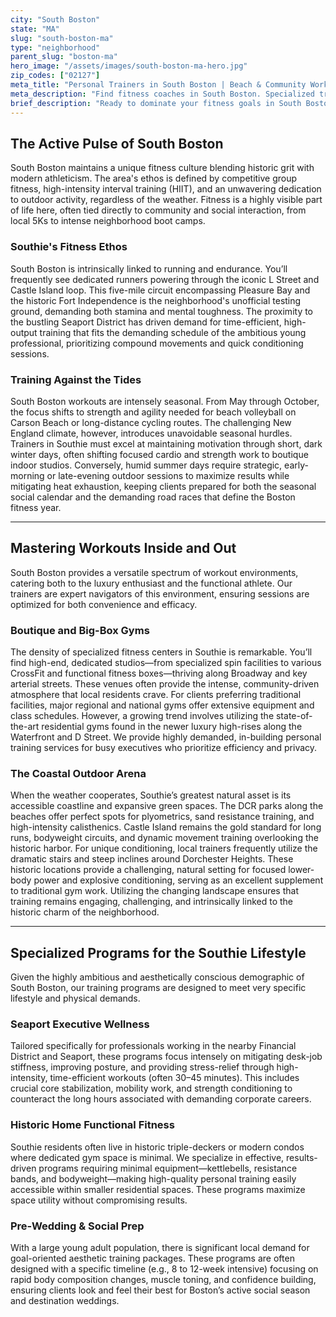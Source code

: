 ```yaml
---
city: "South Boston"
state: "MA"
slug: "south-boston-ma"
type: "neighborhood"
parent_slug: "boston-ma"
hero_image: "/assets/images/south-boston-ma-hero.jpg"
zip_codes: ["02127"]
meta_title: "Personal Trainers in South Boston | Beach & Community Workouts"
meta_description: "Find fitness coaches in South Boston. Specialized training near Castle Island, M Street Beach, and local community recreation centers."
brief_description: "Ready to dominate your fitness goals in South Boston? Whether you’re training for the next marathon or seeking functional strength for busy Seaport life, we connect you with certified Southie personal trainers who understand the local pace. Stop wasting time with generic apps. Start seeing real results with customized training near Castle Island or your Broadway condo. Our experts specialize in efficient, high-impact routines tailored to the competitive South Boston lifestyle. Find your perfect fitness partner today and elevate your routine."
---
```

## The Active Pulse of South Boston

South Boston maintains a unique fitness culture blending historic grit with modern athleticism. The area's ethos is defined by competitive group fitness, high-intensity interval training (HIIT), and an unwavering dedication to outdoor activity, regardless of the weather. Fitness is a highly visible part of life here, often tied directly to community and social interaction, from local 5Ks to intense neighborhood boot camps.

### Southie's Fitness Ethos

South Boston is intrinsically linked to running and endurance. You’ll frequently see dedicated runners powering through the iconic L Street and Castle Island loop. This five-mile circuit encompassing Pleasure Bay and the historic Fort Independence is the neighborhood's unofficial testing ground, demanding both stamina and mental toughness. The proximity to the bustling Seaport District has driven demand for time-efficient, high-output training that fits the demanding schedule of the ambitious young professional, prioritizing compound movements and quick conditioning sessions.

### Training Against the Tides

South Boston workouts are intensely seasonal. From May through October, the focus shifts to strength and agility needed for beach volleyball on Carson Beach or long-distance cycling routes. The challenging New England climate, however, introduces unavoidable seasonal hurdles. Trainers in Southie must excel at maintaining motivation through short, dark winter days, often shifting focused cardio and strength work to boutique indoor studios. Conversely, humid summer days require strategic, early-morning or late-evening outdoor sessions to maximize results while mitigating heat exhaustion, keeping clients prepared for both the seasonal social calendar and the demanding road races that define the Boston fitness year.

---

## Mastering Workouts Inside and Out

South Boston provides a versatile spectrum of workout environments, catering both to the luxury enthusiast and the functional athlete. Our trainers are expert navigators of this environment, ensuring sessions are optimized for both convenience and efficacy.

### Boutique and Big-Box Gyms

The density of specialized fitness centers in Southie is remarkable. You’ll find high-end, dedicated studios—from specialized spin facilities to various CrossFit and functional fitness boxes—thriving along Broadway and key arterial streets. These venues often provide the intense, community-driven atmosphere that local residents crave. For clients preferring traditional facilities, major regional and national gyms offer extensive equipment and class schedules. However, a growing trend involves utilizing the state-of-the-art residential gyms found in the newer luxury high-rises along the Waterfront and D Street. We provide highly demanded, in-building personal training services for busy executives who prioritize efficiency and privacy.

### The Coastal Outdoor Arena

When the weather cooperates, Southie’s greatest natural asset is its accessible coastline and expansive green spaces. The DCR parks along the beaches offer perfect spots for plyometrics, sand resistance training, and high-intensity calisthenics. Castle Island remains the gold standard for long runs, bodyweight circuits, and dynamic movement training overlooking the historic harbor. For unique conditioning, local trainers frequently utilize the dramatic stairs and steep inclines around Dorchester Heights. These historic locations provide a challenging, natural setting for focused lower-body power and explosive conditioning, serving as an excellent supplement to traditional gym work. Utilizing the changing landscape ensures that training remains engaging, challenging, and intrinsically linked to the historic charm of the neighborhood.

---

## Specialized Programs for the Southie Lifestyle

Given the highly ambitious and aesthetically conscious demographic of South Boston, our training programs are designed to meet very specific lifestyle and physical demands.

### Seaport Executive Wellness

Tailored specifically for professionals working in the nearby Financial District and Seaport, these programs focus intensely on mitigating desk-job stiffness, improving posture, and providing stress-relief through high-intensity, time-efficient workouts (often 30–45 minutes). This includes crucial core stabilization, mobility work, and strength conditioning to counteract the long hours associated with demanding corporate careers.

### Historic Home Functional Fitness

Southie residents often live in historic triple-deckers or modern condos where dedicated gym space is minimal. We specialize in effective, results-driven programs requiring minimal equipment—kettlebells, resistance bands, and bodyweight—making high-quality personal training easily accessible within smaller residential spaces. These programs maximize space utility without compromising results.

### Pre-Wedding & Social Prep

With a large young adult population, there is significant local demand for goal-oriented aesthetic training packages. These programs are often designed with a specific timeline (e.g., 8 to 12-week intensive) focusing on rapid body composition changes, muscle toning, and confidence building, ensuring clients look and feel their best for Boston’s active social season and destination weddings.